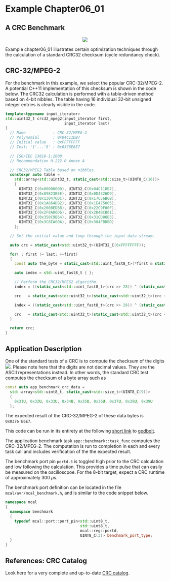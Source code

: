 # Example Chapter06_01
## A CRC Benchmark

<p align="center">
    <a href="https://godbolt.org/z/ssTK8TjWj" alt="godbolt">
        <img src="https://img.shields.io/badge/try%20it%20on-godbolt-green" /></a>
</p>

Example chapter06_01 illustrates certain optimization
techniques through the calculation of a standard
CRC32 checksum (cycle redundancy check).

## CRC-32/MPEG-2

For the benchmark in this example, we select the popular CRC-32/MPEG-2.
A potential C++11 implementation of this checksum is shown in the code below.
The CRC32 calculation is performed with a table-driven
method based on 4-bit nibbles. The table having
$16$ individual 32-bit unsigned integer entries is clearly visible
in the code.

```cpp
template<typename input_iterator>
std::uint32_t crc32_mpeg2(input_iterator first,
                          input_iterator last)
{
  // Name            : CRC-32/MPEG-2
  // Polynomial      : 0x04C11DB7
  // Initial value   : 0xFFFFFFFF
  // Test: '1'...'9' : 0x0376E6E7

  // ISO/IEC 13818-1:2000
  // Recommendation H.222.0 Annex A

  // CRC32/MPEG2 Table based on nibbles.
  constexpr auto table =
    std::array<std::uint32_t, static_cast<std::size_t>(UINT8_C(16))>
    {
      UINT32_C(0x00000000), UINT32_C(0x04C11DB7),
      UINT32_C(0x09823B6E), UINT32_C(0x0D4326D9),
      UINT32_C(0x130476DC), UINT32_C(0x17C56B6B),
      UINT32_C(0x1A864DB2), UINT32_C(0x1E475005),
      UINT32_C(0x2608EDB8), UINT32_C(0x22C9F00F),
      UINT32_C(0x2F8AD6D6), UINT32_C(0x2B4BCB61),
      UINT32_C(0x350C9B64), UINT32_C(0x31CD86D3),
      UINT32_C(0x3C8EA00A), UINT32_C(0x384FBDBD)
    };

  // Set the initial value and loop through the input data stream.

  auto crc = static_cast<std::uint32_t>(UINT32_C(0xFFFFFFFF));

  for( ; first != last; ++first)
  {
    const auto the_byte = static_cast<std::uint_fast8_t>(*first & static_cast<std::uint_fast8_t>(UINT8_C(0xFF)));

    auto index = std::uint_fast8_t { };

    // Perform the CRC32/MPEG2 algorithm.
    index = ((static_cast<std::uint_fast8_t>(crc >> 28)) ^ (static_cast<std::uint_fast8_t>(the_byte >>  4))) & static_cast<std::uint_fast8_t>(UINT8_C(0x0F));

    crc   = static_cast<std::uint32_t>(static_cast<std::uint32_t>(crc << 4) & static_cast<std::uint32_t>(UINT32_C(0xFFFFFFF0))) ^ table[index];

    index = ((static_cast<std::uint_fast8_t>(crc >> 28)) ^ (static_cast<std::uint_fast8_t>(the_byte))) & static_cast<std::uint_fast8_t>(UINT8_C(0x0F));

    crc   = static_cast<std::uint32_t>(static_cast<std::uint32_t>(crc << 4) & static_cast<std::uint32_t>(UINT32_C(0xFFFFFFF0))) ^ table[index];
  }

  return crc;
}
```

## Application Description

One of the standard tests of a CRC is to compute the checksum
of the digits
<img src="https://render.githubusercontent.com/render/math?math=1{\ldots}9">.
Please note here that the digits are not decimal values.
They are the ASCII representations instead. In other words,
the standard CRC test computes the checksum of a byte array such as

```cpp
const auto app_benchmark_crc_data =
  std::array<std::uint8_t, static_cast<std::size_t>(UINT8_C(9))>
  {
    0x31U, 0x32U, 0x33U, 0x34U, 0x35U, 0x36U, 0x37U, 0x38U, 0x39U
  };
```

The expected result of the CRC-32/MPEG-2 of these
data bytes is `0x0376'E6E7`.

This code can be run in its entirety at the following
[short link](https://godbolt.org/z/ssTK8TjWj) to [godbolt](https://godbolt.org).

The application benchmark task `app::benchmark::task_func`
computes the CRC-32/MPEG-2. The computation is run to completion
in each and every task call and includes verification
of the the expected result.

The benchmark port pin `portd.3` is toggled high
prior to the CRC calculation and low following the calculation.
This provides a time pulse that can easily be measured
on the oscilloscpoe. For the 8-bit target, expect
a CRC runtime of approximately $300~{\mu}\text{s}$.

The benchmark port definition can be located in the file
`mcal/avr/mcal_benchmark.h`, and is similar to the code snippet below.

```cpp
namespace mcal
{
  namespace benchmark
  {
    typedef mcal::port::port_pin<std::uint8_t,
                                 std::uint8_t,
                                 mcal::reg::portd,
                                 UINT8_C(3)> benchmark_port_type;
  }
}
```

## References: CRC Catalog

Look here for a very complete and up-to-date
[CRC catalog](http://reveng.sourceforge.net/crc-catalogue).
